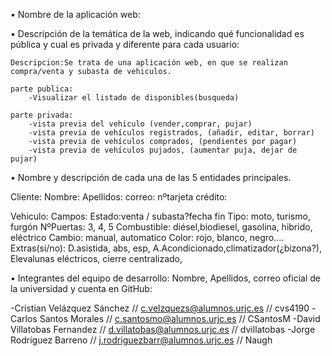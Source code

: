 

• Nombre de la aplicación web:

• Descripción de la temática de la web, indicando qué funcionalidad es pública y cual es
privada y diferente para cada usuario:

	Descripcion:Se trata de una aplicación web, en que se realizan compra/venta y subasta de vehiculos.

	parte publica:
		-Visualizar el listado de disponibles(busqueda)

	parte privada:
		-vista previa del vehiculo (vender,comprar, pujar)
		-vista previa de vehículos registrados, (añadir, editar, borrar)
		-vista previa de vehículos comprados, (pendientes por pagar)
		-vista previa de vehículos pujados, (aumentar puja, dejar de pujar)




• Nombre y descripción de cada una de las 5 entidades principales.

Cliente:
	Nombre:
	Apellidos: 
	correo:
	nºtarjeta crédito:

Vehiculo:
	Campos:
	Estado:venta / subasta?fecha fin
	Tipo: moto, turismo, furgón
	NºPuertas: 3, 4, 5
	Combustible: diésel,biodiesel, gasolina, hibrido, eléctrico
	Cambio: manual, automatico
	Color: rojo, blanco, negro….
	Extras(si/no):
		D.asistida, abs, esp, A.Acondicionado,climatizador(¿bizona?), Elevalunas eléctricos, cierre centralizado, 


• Integrantes del equipo de desarrollo: Nombre, Apellidos, correo oficial de la universidad y
cuenta en GitHub:

-Cristian Velázquez Sánchez // c.velzquezs@alumnos.urjc.es // cvs4190
-Carlos Santos Morales // c.santosmo@alumnos.urjc.es // CSantosM
-David Villatobas Fernandez // d.villatobas@alumnos.urjc.es // dvillatobas
-Jorge Rodríguez Barreno // j.rodriguezbarr@alumnos.urjc.es // Naugh


